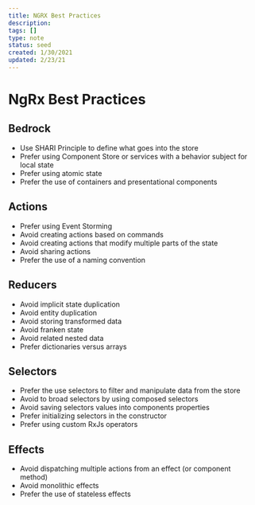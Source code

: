 ```yaml
---
title: NGRX Best Practices
description: 
tags: []
type: note
status: seed
created: 1/30/2021
updated: 2/23/21
---
```


# NgRx Best Practices

 ## Bedrock
- Use SHARI Principle to define what goes into the store
- Prefer using Component Store or services with a behavior subject for local state
- Prefer using atomic state
- Prefer the use of containers and presentational components
   
 ## Actions
- Prefer using Event Storming
- Avoid creating actions based on commands
- Avoid creating actions that modify multiple parts of the state
- Avoid sharing actions
- Prefer the use of a naming convention

 ## Reducers
- Avoid implicit state duplication
- Avoid entity duplication
- Avoid storing transformed data
- Avoid franken state
- Avoid related nested data
- Prefer dictionaries versus arrays

## Selectors
- Prefer the use selectors to filter and manipulate data from the store
- Avoid to broad selectors by using composed selectors
- Avoid saving selectors values into components properties
- Prefer initializing selectors in the constructor
- Prefer using custom RxJs operators

## Effects
- Avoid dispatching multiple actions from an effect (or component method)
- Avoid monolithic effects
- Prefer the use of stateless effects



